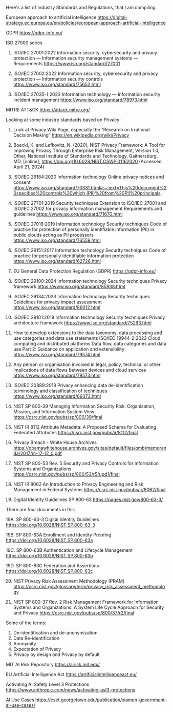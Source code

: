 Here's a list of Industry Standards and Regulations, that I am compiling. 

European approach to artificial intelligence
https://digital-strategy.ec.europa.eu/en/policies/european-approach-artificial-intelligence

GDPR
https://gdpr-info.eu/

ISO 27000 series

1. ISO/IEC 27001:2022
Information security, cybersecurity and privacy protection — Information security management systems — Requirements
https://www.iso.org/standard/27001

3. ISO/IEC 27002:2022
Information security, cybersecurity and privacy protection — Information security controls
https://www.iso.org/standard/75652.html

5. ISO/IEC 27035-1:2023
Information technology — Information security incident management
https://www.iso.org/standard/78973.html

MITRE ATT&CK 
https://attack.mitre.org/

Looking at some industry standards based on Privacy:

1. Look at Privacy Wiki Page, especially the “Research on Irrational Decision Making”
https://en.wikipedia.org/wiki/Privacy

2. Boeckl, K. and Lefkovitz, N. (2020), NIST Privacy Framework: A Tool for Improving Privacy Through Enterprise Risk Management, Version 1.0, Other, National Institute of Standards and Technology, Gaithersburg, MD, [online], https://doi.org/10.6028/NIST.CSWP.01162020 (Accessed April 21, 2024)

3. ISO/IEC 29184:2020 Information technology Online privacy notices and consent
https://www.iso.org/standard/70331.html#:~:text=This%20document%20specifies%20controls%20which,(PII)%20from%20PII%20principals.

4. ISO/IEC 27701:2019 Security techniques Extension to ISO/IEC 27001 and ISO/IEC 27002 for privacy information management Requirements and guidelines
https://www.iso.org/standard/71670.html

5. ISO/IEC 27018:2019 Information technology Security techniques Code of practice for protection of personally identifiable information (PII) in public clouds acting as PII processors
https://www.iso.org/standard/76559.html

6. ISO/IEC 29151:2017 Information technology Security techniques Code of practice for personally identifiable information protection
https://www.iso.org/standard/62726.html

7. EU General Data Protection Regulation (GDPR)
https://gdpr-info.eu/

8. ISO/IEC 29100:2024 Information technology Security techniques Privacy framework
https://www.iso.org/standard/85938.html

9. ISO/IEC 29134:2023 Information technology Security techniques Guidelines for privacy impact assessment
https://www.iso.org/standard/86012.html

10. ISO/IEC 29101:2018 Information technology Security techniques Privacy architecture framework
https://www.iso.org/standard/75293.html

11. How to develop extensions to the data taxonomy, data processing and use categories and data use statements
ISO/IEC 19944-2:2022 Cloud computing and distributed platforms Data flow, data categories and data use Part 2: Guidance on application and extensibility
https://www.iso.org/standard/79574.html

12. Any person or organisation involved in legal, policy, technical or other implications of data flows between devices and cloud services
https://www.iso.org/standard/79573.html

13. ISO/IEC 20889:2018 Privacy enhancing data de-identification terminology and classification of techniques
https://www.iso.org/standard/69373.html

14. NIST SP 800-39 Managing Information Security Risk: Organization, Mission, and Information System View
https://csrc.nist.gov/pubs/sp/800/39/final

15. NIST IR 8112 Attribute Metadata: A Proposed Schema for Evaluating Federated Attributes
https://csrc.nist.gov/pubs/ir/8112/final

16. Privacy Breach - White House Archives
https://obamawhitehouse.archives.gov/sites/default/files/omb/memoranda/2017/m-17-12_0.pdf

17. NIST SP 800-53 Rev. 5 Security and Privacy Controls for Information Systems and Organizations
https://csrc.nist.gov/pubs/sp/800/53/r5/upd1/final

18. NIST IR 8062 An Introduction to Privacy Engineering and Risk Management in Federal Systems
https://csrc.nist.gov/pubs/ir/8062/final

19. Digital Identity Guidelines SP 800-63
https://pages.nist.gov/800-63-3/

There are four documents in this

19A. SP 800-63-3 Digital Identity Guidelines	
https://doi.org/10.6028/NIST.SP.800-63-3

19B. SP 800-63A Enrollment and Identity Proofing
https://doi.org/10.6028/NIST.SP.800-63a

19C. SP 800-63B Authentication and Lifecycle Management
https://doi.org/10.6028/NIST.SP.800-63b

19D. SP 800-63C Federation and Assertions
https://doi.org/10.6028/NIST.SP.800-63c

20. NIST Privacy Risk Assessment Methodology (PRAM)
https://csrc.nist.gov/glossary/term/privacy_risk_assessment_methodology

21. NIST SP 800-37 Rev. 2 Risk Management Framework for Information Systems and Organizations: A System Life Cycle Approach for Security and Privacy
https://csrc.nist.gov/pubs/sp/800/37/r2/final

Some of the terms:

1. De-identification and de-anonymization
2. Data Re-identification
3. Anonymity
4. Expectation of Privacy
5. Privacy by design and Privacy by default

MIT AI Risk Repository
https://airisk.mit.edu/

EU Artificial Intelligence Act
https://artificialintelligenceact.eu/

Activating AI Safety Level 3 Protections
https://www.anthropic.com/news/activating-asl3-protections

AI Use Cases
https://cset.georgetown.edu/publication/xiamen-government-ai-use-cases/
